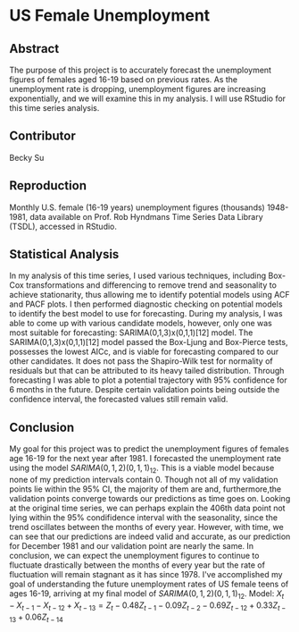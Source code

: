 # US Female Unemployment
## Abstract
The purpose of this project is to accurately forecast the unemployment figures of females aged 16-19 based on previous rates. As the unemployment rate is dropping, unemployment figures are increasing exponentially, and we will examine this in my analysis. I will use RStudio for this time series analysis.

## Contributor
Becky Su

## Reproduction
Monthly U.S. female (16-19 years) unemployment figures (thousands) 1948-1981, data available on Prof. Rob Hyndmans Time Series Data Library (TSDL), accessed in RStudio.

## Statistical Analysis
In my analysis of this time series, I used various techniques, including Box-Cox transformations and differencing to remove trend and seasonality to achieve stationarity, thus allowing me to identify potential models using ACF and PACF plots. I then performed diagnostic checking on potential models to identify the best model to use for forecasting. During my analysis, I was able to come up with various candidate models, however, only one was most suitable for forecasting: SARIMA(0,1,3)x(0,1,1)[12] model. The SARIMA(0,1,3)x(0,1,1)[12] model passed the Box-Ljung and Box-Pierce tests, possesses the lowest AICc, and is viable for forecasting compared to our other candidates. It does not pass the Shapiro-Wilk test for normality of residuals but that can be attributed to its heavy tailed distribution. Through forecasting I was able to plot a potential trajectory with 95% confidence for 6 months in the future. Despite certain validation points being outside the confidence interval, the forecasted values still remain valid.

## Conclusion
My goal for this project was to predict the unemployment figures of females age 16-19 for the next year after 1981. I forecasted the unemployment rate using the model $SARIMA(0,1,2)(0,1,1)_{12}$. This is a viable model because none of my prediction intervals contain 0. Though not all of my validation points lie within the 95% CI, the majority of them are and, furthermore,the validation points converge towards our predictions as time goes on. Looking at the original time series, we can perhaps explain the 406th data point not lying within the 95% condifidence interval with the seasonality, since the trend oscillates between the months of every year. However, with time, we can see that our predictions are indeed valid and accurate, as our prediction for December 1981 and our validation point are nearly the same. In conclusion, we can expect the unemployment figures to continue to fluctuate drastically between the months of every year but the rate of fluctuation will remain stagnant as it has since 1978. I've accomplished my goal of understanding the future unemployment rates of US female teens of ages 16-19, arriving at my final model of $SARIMA(0,1,2)(0,1,1)_{12}$.
Model: $X_t-X_{t-1}-X_{t-12}+X_{t-13}=Z_t-0.48Z_{t-1}-0.09Z_{t-2}-0.69Z_{t-12}+0.33Z_{t-13}+0.06Z_{t-14}$